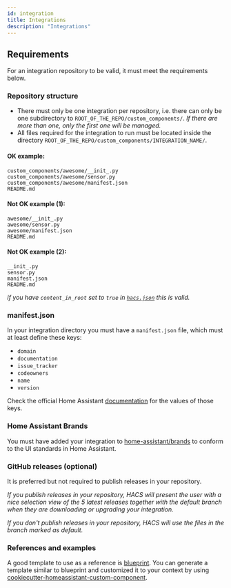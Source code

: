 ```yaml
---
id: integration
title: Integrations
description: "Integrations"
---
```


## Requirements

For an integration repository to be valid, it must meet the requirements below.

### Repository structure

- There must only be one integration per repository, i.e. there can only be one subdirectory to `ROOT_OF_THE_REPO/custom_components/`. *If there are more than one, only the first one will be managed.*
- All files required for the integration to run must be located inside the directory `ROOT_OF_THE_REPO/custom_components/INTEGRATION_NAME/`.


#### OK example:

```
custom_components/awesome/__init_.py
custom_components/awesome/sensor.py
custom_components/awesome/manifest.json
README.md
```

#### Not OK example (1):

```
awesome/__init_.py
awesome/sensor.py
awesome/manifest.json
README.md
```

#### Not OK example (2):

```
__init_.py
sensor.py
manifest.json
README.md
```

_if you have `content_in_root` set to `true` in [`hacs.json`](start.md#hacsjson) this is valid._


### manifest.json

In your integration directory you must have a `manifest.json` file, which must at least define these keys:

- `domain`
- `documentation`
- `issue_tracker`
- `codeowners`
- `name`
- `version`

Check the official Home Assistant [documentation](https://developers.home-assistant.io/docs/creating_integration_manifest) for the values of those keys.


### Home Assistant Brands

You must have added your integration to [home-assistant/brands](https://github.com/home-assistant/brands) to conform to the UI standards in Home Assistant.


### GitHub releases (optional)

It is preferred but not required to publish releases in your repository.

*If you publish releases in your repository, HACS will present the user with a nice selection view of the 5 latest releases together with the default branch when they are downloading or upgrading your integration.*

*If you don't publish releases in your repository, HACS will use the files in the branch marked as default.*


### References and examples
A good template to use as a reference is [blueprint](https://github.com/custom-components/blueprint). You can generate a template similar to blueprint and customized it to your context by using [cookiecutter-homeassistant-custom-component](https://github.com/oncleben31/cookiecutter-homeassistant-custom-component).
